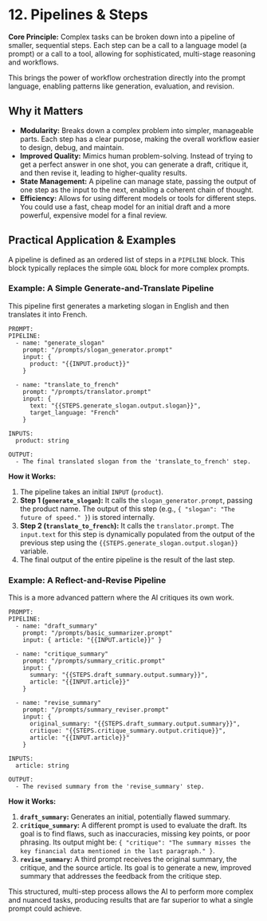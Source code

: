 # 12. Pipelines & Steps

**Core Principle:** Complex tasks can be broken down into a pipeline of smaller, sequential steps. Each step can be a call to a language model (a prompt) or a call to a tool, allowing for sophisticated, multi-stage reasoning and workflows.

This brings the power of workflow orchestration directly into the prompt language, enabling patterns like generation, evaluation, and revision.

## Why it Matters

*   **Modularity:** Breaks down a complex problem into simpler, manageable parts. Each step has a clear purpose, making the overall workflow easier to design, debug, and maintain.
*   **Improved Quality:** Mimics human problem-solving. Instead of trying to get a perfect answer in one shot, you can generate a draft, critique it, and then revise it, leading to higher-quality results.
*   **State Management:** A pipeline can manage state, passing the output of one step as the input to the next, enabling a coherent chain of thought.
*   **Efficiency:** Allows for using different models or tools for different steps. You could use a fast, cheap model for an initial draft and a more powerful, expensive model for a final review.

## Practical Application & Examples

A pipeline is defined as an ordered list of steps in a `PIPELINE` block. This block typically replaces the simple `GOAL` block for more complex prompts.

### Example: A Simple Generate-and-Translate Pipeline

This pipeline first generates a marketing slogan in English and then translates it into French.

```
PROMPT:
PIPELINE:
  - name: "generate_slogan"
    prompt: "/prompts/slogan_generator.prompt"
    input: {
      product: "{{INPUT.product}}"
    }

  - name: "translate_to_french"
    prompt: "/prompts/translator.prompt"
    input: {
      text: "{{STEPS.generate_slogan.output.slogan}}",
      target_language: "French"
    }

INPUTS:
  product: string

OUTPUT:
  - The final translated slogan from the 'translate_to_french' step.
```

**How it Works:**

1.  The pipeline takes an initial `INPUT` (`product`).
2.  **Step 1 (`generate_slogan`):** It calls the `slogan_generator.prompt`, passing the product name. The output of this step (e.g., `{ "slogan": "The future of speed." }`) is stored internally.
3.  **Step 2 (`translate_to_french`):** It calls the `translator.prompt`. The `input.text` for this step is dynamically populated from the output of the previous step using the `{{STEPS.generate_slogan.output.slogan}}` variable.
4.  The final output of the entire pipeline is the result of the last step.

### Example: A Reflect-and-Revise Pipeline

This is a more advanced pattern where the AI critiques its own work.

```
PROMPT:
PIPELINE:
  - name: "draft_summary"
    prompt: "/prompts/basic_summarizer.prompt"
    input: { article: "{{INPUT.article}}" }

  - name: "critique_summary"
    prompt: "/prompts/summary_critic.prompt"
    input: {
      summary: "{{STEPS.draft_summary.output.summary}}",
      article: "{{INPUT.article}}"
    }

  - name: "revise_summary"
    prompt: "/prompts/summary_reviser.prompt"
    input: {
      original_summary: "{{STEPS.draft_summary.output.summary}}",
      critique: "{{STEPS.critique_summary.output.critique}}",
      article: "{{INPUT.article}}"
    }

INPUTS:
  article: string

OUTPUT:
  - The revised summary from the 'revise_summary' step.
```

**How it Works:**

1.  **`draft_summary`:** Generates an initial, potentially flawed summary.
2.  **`critique_summary`:** A different prompt is used to evaluate the draft. Its goal is to find flaws, such as inaccuracies, missing key points, or poor phrasing. Its output might be: `{ "critique": "The summary misses the key financial data mentioned in the last paragraph." }`.
3.  **`revise_summary`:** A third prompt receives the original summary, the critique, and the source article. Its goal is to generate a new, improved summary that addresses the feedback from the critique step.

This structured, multi-step process allows the AI to perform more complex and nuanced tasks, producing results that are far superior to what a single prompt could achieve.
